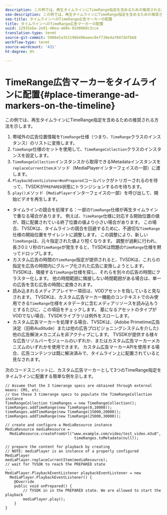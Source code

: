 ```yaml
---
description: この例では、再生タイムラインにTimeRange指定を含めるための推奨される方法を示します。
seo-description: この例では、再生タイムラインにTimeRange指定を含めるための推奨される方法を示します。
seo-title: タイムラインへのTimeRange広告マーカーの配置
title: タイムラインへのTimeRange広告マーカーの配置
uuid: 12935eba-2e91-40ea-a60e-02d0060c3cce
translation-type: tm+mt
source-git-commit: 5908e5a3521966496aeec0ef730e4a704fddfb68
workflow-type: tm+mt
source-wordcount: '431'
ht-degree: 0%

---
```



# TimeRange広告マーカーをタイムラインに配置{#place-timerange-ad-markers-on-the-timeline}

この例では、再生タイムラインにTimeRange指定を含めるための推奨される方法を示します。

1. 帯域外の広告位置情報を`TimeRange`仕様（つまり、`TimeRange`クラスのインスタンス）のリストに変換します。
1. `TimeRange`仕様のセットを使用して、`TimeRangeCollection`クラスのインスタンスを設定します。
1. `TimeRangeCollection`インスタンスから取得できるMetadataインスタンスを`replaceCurrentItem`メソッド（MediaPlayerインターフェイスの一部）に渡します。
1. `PlaybackEventListener#onPrepared`コールバックがトリガーされるのを待って、TVSDKが`PREPARED`状態にトランジションするのを待ちます。
1. `play()`メソッド（`MediaPlayer`インターフェイスの一部）を呼び出して、開始ビデオを再生します。

* タイムラインの競合を処理する：一部の`TimeRange`仕様が再生タイムラインで重なる場合があります。 例えば、`TimeRange`仕様に対応する開始位置の値が、既に配置されている終了位置の値より小さい場合があります。 この場合、TVSDKは、タイムラインの競合を回避するために、不適切な`TimeRange`仕様の開始位置をサイレントに調整します。 この調整により、新しい`TimeRange`は、元々指定された値より短くなります。 調整が過剰に行われ、長さ0ミリ秒の`TimeRange`が発生すると、TVSDKは問題の`TimeRange`仕様を黙ってドロップします。
* カスタム広告の時間の`TimeRange`指定が提供されると、TVSDKは、これらの指定を広告の時間内にグループ化された広告に変換しようとします。 TVSDKは、隣接する`TimeRange`仕様を探し、それらを別々の広告の時間にクラスター化します。 他の時間範囲に隣接しない時間範囲がある場合は、単一の広告を含む広告の時間に変換されます。
* 読み込まれるメディアプレイヤー項目は、VODアセットを指していると見なされます。 TVSDKは、カスタム広告マーカー機能のコンテキストでのみ使用できる`TimeRange`仕様をメタデータに含むメディアリソースを読み込もうとするたびに、この項目をチェックします。 基になるアセットのタイプがVODでない場合、TVSDKライブラリは例外をスローします。
* カスタム広告マーカーを処理する場合、TVSDKは、(Adobe Primetime広告決定（旧称Auditude）または他の広告プロビジョニングシステムを介した)他の広告解決メカニズムを非アクティブにします。 TVSDKが提供する様々な広告リゾルバーモジュールのいずれか、またはカスタム広告マーカーメカニズムのいずれかを使用できます。 カスタム広告マーカーAPIを使用する場合、広告コンテンツは既に解決済みで、タイムライン上に配置されていると見なされます。

次のコードスニペットに、カスタム広告マーカーとして3つのTimeRange指定をタイムラインに配置する簡単な例を示します。

```java>
// Assume that the 3 timerange specs are obtained through external means: CMS, etc. 
// Use these 3 timerange specs to populate the TimeRangeCollection instance 
TimeRangeCollection timeRanges = new TimeRangeCollection();  
timeRanges.addTimeRange(new TimeRange(0,10000)); 
timeRanges.addTimeRange(new TimeRange(15000,20000)); 
timeRanges.addTimeRange(new TimeRange(25000,30000)); 
 
// create and configure a MediaResource instance 
MediaResource mediaResource =  
  MediaResource.createFromUrl("www.example.com/video/test_video.m3u8",  
                               timeRanges.toMetadata(null)); 
 
// prepare the content for playback by creating 
// NOTE: mediaPlayer is an instance of a properly configured MediaPlayer  
mediaPlayer.replaceCurrentItem(mediaResource); 
// wait for TVSDK to reach the PREPARED state 
... 
MediaPlayer.PlaybackEventListener playbackEventListener = new 
  MediaPlayer.PlaybackEventListener() { 
    @Override 
    public void onPrepared() { 
        // TVSDK in in the PREPARED state. We are allowed to start the playback  
        mediaPlayer.play(); 
    } 
} 
```
